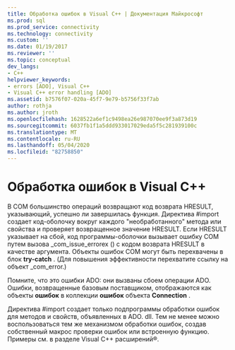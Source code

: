 ```yaml
---
title: Обработка ошибок в Visual C++ | Документация Майкрософт
ms.prod: sql
ms.prod_service: connectivity
ms.technology: connectivity
ms.custom: ''
ms.date: 01/19/2017
ms.reviewer: ''
ms.topic: conceptual
dev_langs:
- C++
helpviewer_keywords:
- errors [ADO], Visual C++
- Visual C++ error handling [ADO]
ms.assetid: b7576f07-020a-45f7-9e79-b5756f33f7ab
author: rothja
ms.author: jroth
ms.openlocfilehash: 1628522a6ef1c9498ea26e987070ee9f3a873d19
ms.sourcegitcommit: 6037fb1f1a5ddd933017029eda5f5c281939100c
ms.translationtype: MT
ms.contentlocale: ru-RU
ms.lasthandoff: 05/04/2020
ms.locfileid: "82758850"
---
```

# <a name="handling-errors-in-visual-c"></a>Обработка ошибок в Visual C++
В COM большинство операций возвращают код возврата HRESULT, указывающий, успешно ли завершилась функция. Директива #import создает код-оболочку вокруг каждого "необработанного" метода или свойства и проверяет возвращенное значение HRESULT. Если HRESULT указывает на сбой, код программы-оболочки вызывает ошибку COM путем вызова _com_issue_errorex () с кодом возврата HRESULT в качестве аргумента. Объекты ошибок COM могут быть перехвачены в блок **try-catch** . (Для повышения эффективности перехватите ссылку на объект _com_error.)  
  
 Помните, что это ошибки ADO: они вызваны сбоем операции ADO. Ошибки, возвращенные базовым поставщиком, отображаются как объекты **ошибок** в коллекции **ошибок** объекта **Connection** .  
  
 Директива #import создает только подпрограммы обработки ошибок для методов и свойств, объявленных в ADO. dll. Тем не менее можно воспользоваться тем же механизмом обработки ошибок, создав собственный макрос проверки ошибок или встроенную функцию. Примеры см. в разделе Visual C++ расширений®.
